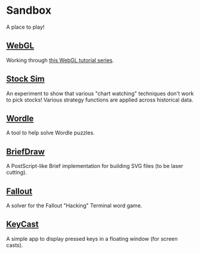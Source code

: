 # Sandbox

A place to play!

## [WebGL](./webgl)

Working through [this WebGL tutorial series](https://www.youtube.com/playlist?list=PLjcVFFANLS5zH_PeKC6I8p0Pt1hzph_rt).

## [Stock Sim](./stocks)

An experiment to show that various "chart watching" techniques don't work to pick stocks! Various strategy functions are applied across historical data.

## [Wordle](./wordle)

A tool to help solve Wordle puzzles.

## [BriefDraw](./briefdraw)

A PostScript-like Brief implementation for building SVG files (to be laser cutting).

## [Fallout](./fallout)

A solver for the Fallout "Hacking" Terminal word game.

## [KeyCast](./keycast)

A simple app to display pressed keys in a floating window (for screen casts).
